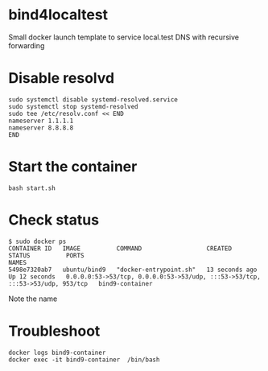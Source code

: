 # bind4localtest
Small docker launch template to service local.test DNS with recursive forwarding

# Disable resolvd

```
sudo systemctl disable systemd-resolved.service
sudo systemctl stop systemd-resolved
sudo tee /etc/resolv.conf << END
nameserver 1.1.1.1
nameserver 8.8.8.8
END
```

# Start the container

```
bash start.sh 
```
# Check status

```
$ sudo docker ps
CONTAINER ID   IMAGE          COMMAND                  CREATED          STATUS          PORTS                                                                          NAMES
5498e7320ab7   ubuntu/bind9   "docker-entrypoint.sh"   13 seconds ago   Up 12 seconds   0.0.0.0:53->53/tcp, 0.0.0.0:53->53/udp, :::53->53/tcp, :::53->53/udp, 953/tcp   bind9-container
```

Note the name

# Troubleshoot
```
docker logs bind9-container
docker exec -it bind9-container  /bin/bash
```
